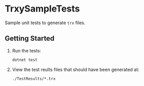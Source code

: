 # TrxySampleTests
Sample unit tests to generate `trx` files.

## Getting Started
1. Run the tests:
   ```bash
   dotnet test
   ```
2. View the test reults files that should have been generated at:
   ```
   ./TestResults/*.trx
   ```
